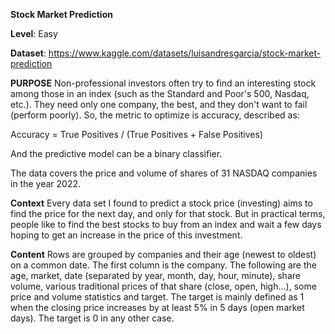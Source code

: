 **Stock Market Prediction**

**Level**: Easy

**Dataset**: https://www.kaggle.com/datasets/luisandresgarcia/stock-market-prediction

**PURPOSE**
Non-professional investors often try to find an interesting stock among those in an index (such as the Standard and Poor's 500, Nasdaq, etc.). They need only one company, the best, and they don't want to fail (perform poorly). So, the metric to optimize is accuracy, described as:

Accuracy = True Positives / (True Positives + False Positives)

And the predictive model can be a binary classifier.

The data covers the price and volume of shares of 31 NASDAQ companies in the year 2022.

**Context**
Every data set I found to predict a stock price (investing) aims to find the price for the next day, and only for that stock.
But in practical terms, people like to find the best stocks to buy from an index and wait a few days hoping to get an increase in the price of this investment.

**Content**
Rows are grouped by companies and their age (newest to oldest) on a common date.
The first column is the company. The following are the age, market, date (separated by year, month, day, hour, minute), share volume, various traditional prices of that share (close, open, high…), some price and volume statistics and target.
The target is mainly defined as 1 when the closing price increases by at least 5% in 5 days (open market days). The target is 0 in any other case.
